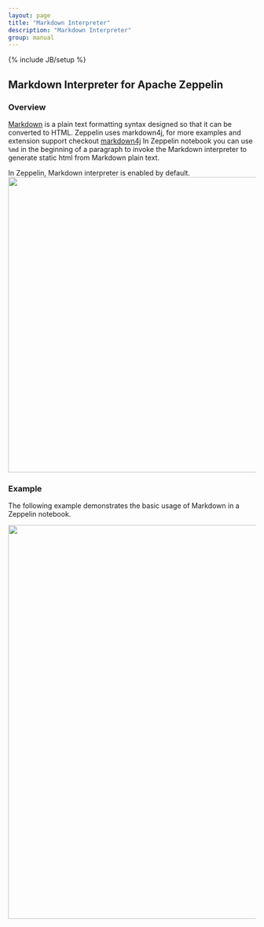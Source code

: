 ```yaml
---
layout: page
title: "Markdown Interpreter"
description: "Markdown Interpreter"
group: manual
---
```

{% include JB/setup %}


## Markdown Interpreter for Apache Zeppelin

### Overview

[Markdown](http://daringfireball.net/projects/markdown/) is a plain text formatting syntax designed so that it can be converted to HTML.
Zeppelin uses markdown4j, for more examples and extension support checkout [markdown4j](https://code.google.com/p/markdown4j/)
In Zeppelin notebook you can use ``` %md ``` in the beginning of a paragraph to invoke the Markdown interpreter to generate static html from Markdown plain text.

In Zeppelin, Markdown interpreter is enabled by default.
<img src="{{BASE_PATH}}/assets/themes/zeppelin/img/docs-img/markdown-interpreter-setting.png" width="600px" />

### Example
The following example demonstrates the basic usage of Markdown in a Zeppelin notebook.

<img src="{{BASE_PATH}}/assets/themes/zeppelin/img/docs-img/markdown-example.png" width="800px" />
